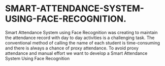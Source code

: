 # SMART-ATTENDANCE-SYSTEM-USING-FACE-RECOGNITION.
Smart Attendance System using Face Recognition was creating to  maintain the attendance record with day to day activities is a challenging  task. The conventional method of calling the name of each student is  time-consuming and there is always a chance of proxy attendance. To avoid proxy attendance and manual effort we want to develop a  Smart Attendance System Using Face Recognition
